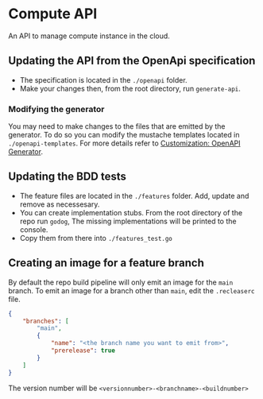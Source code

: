 # Compute API

An API to manage compute instance in the cloud.

## Updating the API from the OpenApi specification

- The specification is located in the `./openapi` folder. 
- Make your changes then, from the root directory, run `generate-api`.

### Modifying the generator

You may need to make changes to the files that are emitted by the generator. To do so you can modify the mustache templates located in `./openapi-templates`. For more details refer to [Customization: OpenAPI Generator](https://openapi-generator.tech/docs/customization).

## Updating the BDD tests

- The feature files are located in the `./features` folder. Add, update and remove as necessesary.
- You can create implementation stubs. From the root directory of the repo run `godog`, The missing implementations will be printed to the console.
- Copy them from there into `./features_test.go` 

## Creating an image for a feature branch

By default the repo build pipeline will only emit an image for the `main` branch. To emit an image for a branch other than `main`, edit the `.recleaserc` file.

```json
{
    "branches": [
        "main",
        {
            "name": "<the branch name you want to emit from>",
            "prerelease": true
        }
    ]
}
```

The version number will be `<versionnumber>-<branchname>-<buildnumber>`